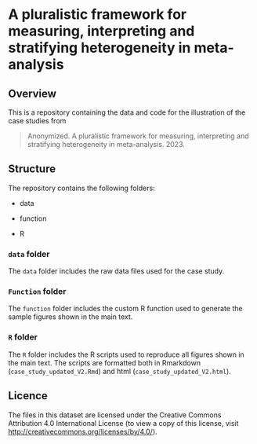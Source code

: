 # A pluralistic framework for measuring, interpreting and stratifying heterogeneity in meta-analysis

## Overview

This is a repository containing the data and code for the illustration of the case studies from

>  Anonymized. A pluralistic framework for measuring, interpreting and stratifying heterogeneity in meta-analysis. 2023.

## Structure

The repository contains the following folders:

- data

- function

- R

### `data` folder

The `data` folder includes the raw data files used for the case study.

### `Function` folder

The `function` folder includes the custom R function used to generate the sample figures shown in the main text.

### `R` folder

The `R` folder includes the R scripts used to reproduce all figures shown in the main text. The scripts are formatted both in Rmarkdown (`case_study_updated_V2.Rmd`) and html (`case_study_updated_V2.html`).

## Licence

The files in this dataset are licensed under the Creative Commons Attribution 4.0 International License (to view a copy of this license, visit http://creativecommons.org/licenses/by/4.0/).
